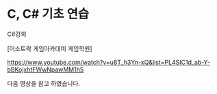 # C, C# 기초 연습



C#강의 

[어소트락 게임아카데미 게임학원]


https://www.youtube.com/watch?v=u8T_h3Yn-xQ&list=PL4SIC1d_ab-Y-bBKojxhtFWwNpawMM1h5


다음 영상을 참고 하였습니다.
